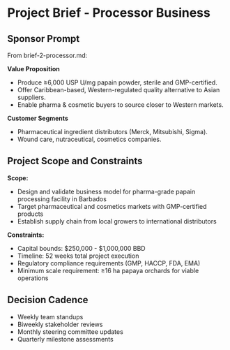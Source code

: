 # Project Brief - Processor Business

## Sponsor Prompt

From brief-2-processor.md:

**Value Proposition**

* Produce ≥6,000 USP U/mg papain powder, sterile and GMP-certified.  
* Offer Caribbean-based, Western-regulated quality alternative to Asian suppliers.  
* Enable pharma & cosmetic buyers to source closer to Western markets.

**Customer Segments**

* Pharmaceutical ingredient distributors (Merck, Mitsubishi, Sigma).  
* Wound care, nutraceutical, cosmetics companies.

## Project Scope and Constraints

**Scope:**

* Design and validate business model for pharma-grade papain processing facility in Barbados
* Target pharmaceutical and cosmetics markets with GMP-certified products
* Establish supply chain from local growers to international distributors

**Constraints:**

* Capital bounds: $250,000 - $1,000,000 BBD
* Timeline: 52 weeks total project execution
* Regulatory compliance requirements (GMP, HACCP, FDA, EMA)
* Minimum scale requirement: ≥16 ha papaya orchards for viable operations

## Decision Cadence

* Weekly team standups
* Biweekly stakeholder reviews
* Monthly steering committee updates
* Quarterly milestone assessments
